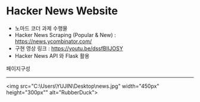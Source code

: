 # Hacker News Website

+ 노마드 코더 과제 수행물
+ Hacker News Scraping (Popular & New) : https://news.ycombinator.com/
+ 구현 영상 링크 : https://youtu.be/dssfBIIJOSY
+ Hacker News API 와 Flask 활용   
   
      
      
페이지구성  
- - -
<img src="C:\Users\YUJIN\Desktop\news.jpg" width="450px" height="300px"" alt="RubberDuck"></img><br/>

